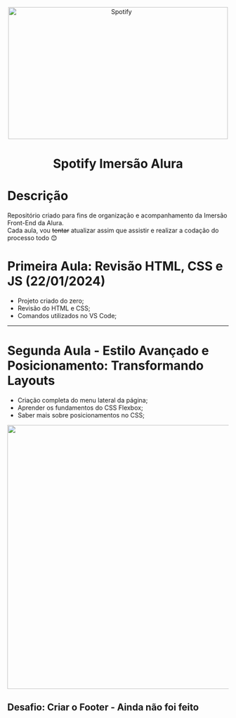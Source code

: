 <p align="center">
  <img width="500" height="300" alt="Spotify" src="https://github.com/ZeroLie/spotify-imersao-alura/assets/49824969/2fcb1d3b-3980-4db4-9b52-1872d4ff3076">
</p>

<h1 align="center"> Spotify Imersão Alura </h1>

# Descrição

Repositório criado para fins de organização e acompanhamento da Imersão Front-End da Alura. </br>
Cada aula, vou ~~tentar~~ atualizar assim que assistir e realizar a codação do processo todo 😊

# Primeira Aula: Revisão HTML, CSS e JS (22/01/2024)

- Projeto criado do zero;
- Revisão do HTML e CSS;
- Comandos utilizados no VS Code;

--- 

# Segunda Aula - Estilo Avançado e Posicionamento: Transformando Layouts

- Criação completa do menu lateral da página;
- Aprender os fundamentos do CSS Flexbox;
- Saber mais sobre posicionamentos no CSS;

<p align="center">
  <img width="1500" height="600" alt="Spotify" src="https://github.com/ZeroLie/spotify-imersao-alura/assets/49824969/258633ab-4d46-476f-87b2-432040fbf44b">
</p>

## Desafio: Criar o Footer - Ainda não foi feito
